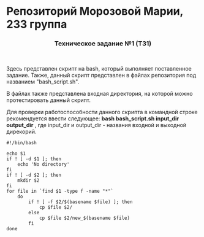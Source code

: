 # Репозиторий Морозовой Марии, 233 группа
<h3 align="center">Техническое задание №1 (ТЗ1)</h3> 
<br />
<p>Здесь представлен скрипт на bash, который выполняет поставленное задание. Также, данный скрипт представлен в файлах репозитория под названием "bash_script.sh".</p>
<p>В файлах также представлена входная директория, на которой можно протестировать данный скрипт.</p>
<p>Для проверки работоспособности данного скрипта в командной строке рекомендуется ввести следующее: <b>bash bash_script.sh input_dir output_dir</b> , где input_dir и output_dir - названия входной и выходной дирекорий.
</p>
    
```
#!/bin/bash

echo $1
if ! [ -d $1 ]; then
    echo 'No directory'
fi
if ! [ -d $2 ]; then
    mkdir $2
fi
for file in `find $1 -type f -name "*"`
    do 
        if ! [ -f $2/$(basename $file) ]; then
            cp $file $2/ 
        else 
            cp $file $2/new_$(basename $file)
        fi
done
```
